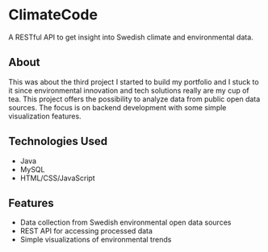 # ClimateCode

A RESTful API to get insight into Swedish climate and environmental data.

## About

This was about the third project I started to build my portfolio and I stuck to it since environmental innovation and tech solutions really are my cup of tea. This project offers the possibility to analyze data from public open data sources. The focus is on backend development with some simple visualization features.

## Technologies Used

- Java
- MySQL
- HTML/CSS/JavaScript

## Features

- Data collection from Swedish environmental open data sources
- REST API for accessing processed data
- Simple visualizations of environmental trends
